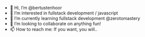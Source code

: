 - 👋 Hi, I’m @bertustenhoor
- 👀 I’m interested in fullstack development / javascript
- 🌱 I’m currently learning fullstack development @zerotomastery
- 💞️ I’m looking to collaborate on anything fun!
- 📫 How to reach me: If you want, you will..

<!---
bertustenhoor/bertustenhoor is a ✨ special ✨ repository because its `README.md` (this file) appears on your GitHub profile.
You can click the Preview link to take a look at your changes.
--->
